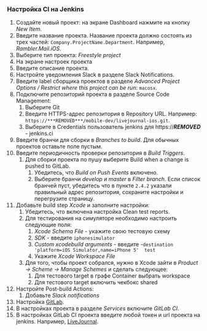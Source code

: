 ### Настройка CI на Jenkins


1. Создайте новый проект: на экране Dashboard нажмите на кнопку *New Item*.
  1. Введите название проекта. Название проекта должно состоять из трех частей: `Company.ProjectName.Department`. Например, *Rambler.Mail.iOS*.
  2. Выберите тип проекта: *Freestyle project*
2. На экране настроек проекта
  1. Введите описание проекта.
  2. Настройте уведомления Slack в разделе Slack Notifications.
  3. Введите label сборщика проектов в разделе *Advanced Project Options / Restrict where this project can be run*: `macosx`.
  4. Подключите репозиторий проекта в разделе Source Code Management:
      1. Выберите Git
      2. Введите HTTPS-адрес репозитория в Repository URL. Например: `https://***REMOVED***/mobile-dev/livejournal-ios.git`.
      3. Выберите в Credentials пользователь jenkins для https://***REMOVED*** - jenkins.ci
  5. Введите бранчи для сборки в *Branches to build*. Для обычных проектов оставьте поле пустым.
  6. Введите периодичность проверки репозитория в *Build Triggers*.
      1. Для сборки проекта по пушу выберите Build when a change is pushed to GitLab. 
          1. Убедитесь, что *Build on Push Events* включено.
          2. Выберите бранчи *develop* и *master* в *Filter branch*. Если список бранчей пуст, убедитесь что в пункте `2.4.2` указали правильный адрес репозитория, сохраните настройки и перегрузите страницу.
  7. Добавьте build step *Xcode* и заполните настройки:
      1. Убедитесь, что включена настройка Clean test reports.
      2. Для тестирования на симуляторе необходимо настроить следующие поля:
          1. *Xcode Schema File* - укажите свою тестовую схему 
          2. *SDK* - введите `iphonesimulator`
          3. *Custom xcodebuild arguments* - введите  -`destination 'platform=iOS Simulator,name=iPhone 5'  test`
          4. Укажите *Xcode Workspace File*
      3. Для того, чтобы проект собрался, нужно в Xcode зайти в *Product -> Scheme -> Manage Schemes* и сделать следующее:
          1. Для тестового target в графе Container выбрать workspace
          2. Для тестового target включить чекбокс shared
  8. Настройте Post-build Actions:
      1. Добавьте *Slack notifications*
3. Настройка [GitLab](https://***REMOVED***
).
  1. В настройках проекта в разделе *Services* включите *GitLab CI*.
  2. В настройках GitLab CI проекта введите любой токен и url проекта на jenkins. Например, [LiveJournal](http://***REMOVED***).
